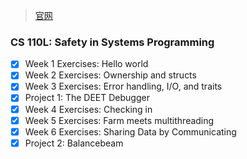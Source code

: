 > [官网](https://reberhardt.com/cs110l/spring-2020/)
### CS 110L: Safety in Systems Programming

- [X] Week 1 Exercises: Hello world
- [X] Week 2 Exercises: Ownership and structs
- [X] Week 3 Exercises: Error handling, I/O, and traits
- [X] Project 1: The DEET Debugger
- [X] Week 4 Exercises: Checking in
- [X] Week 5 Exercises: Farm meets multithreading
- [X] Week 6 Exercises: Sharing Data by Communicating
- [X] Project 2: Balancebeam
